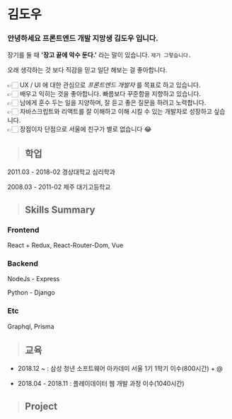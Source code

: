 # 김도우

### 안녕하세요 프론트엔드 개발 지망생 김도우 입니다.

장기를 둘 때 **'장고 끝에 악수 둔다.'** 라는 말이 있습니다. `제가 그렇습니다.`

오래 생각하는 것 보다 직감을 믿고 일단 해보는 걸 좋아합니다.

👉🏻 UX / UI 에 대한 관심으로 *프론트엔드 개발자* 를 목표로 하고 있습니다.  
👉🏻 배우고 익히는 것을 좋아합니다. 빠름보다 꾸준함을 지향하고 있습니다.  
👉🏻 남에게 훈수 두는 일을 지양하며, 잘 듣고 좋은 질문을 하려고 노력합니다.  
👉🏻 자바스크립트와 리액트를 잘 이해하고 이해 시킬 수 있는 개발자로 성장하고 싶습니다.  
👉🏻 장점이자 단점으로 서울에 친구가 별로 없습니다 😂

> <h2>학업</h2>

2011.03 - 2018-02 경상대학교 심리학과

2008.03 - 2011-02 제주 대기고등학교




> <h2>Skills Summary</h2>

<h3>Frontend</h3>
  React + Redux, React-Router-Dom, Vue
<h3>Backend</h3>
  NodeJs - Express

  Python - Django
<h3>Etc</h3>
  Graphql, Prisma

> <h2>교육</h2>

* 2018.12 ~ : 삼성 청년 소프트웨어 아카데미 서울 1기 1학기 이수(800시간) + @


* 2018.04 - 2018.11 : 플레이데이터 웹 개발 과정 이수(1040시간)

> <h2>Project</h2>
